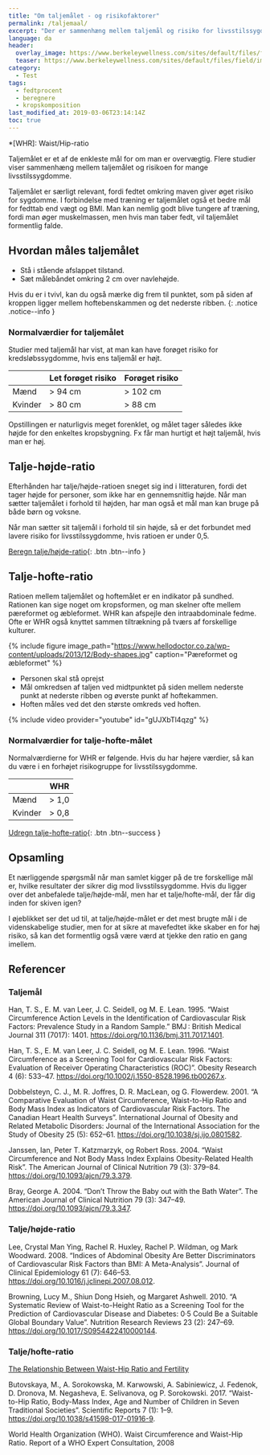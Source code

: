 ```yaml
---
title: "Om taljemålet - og risikofaktorer"
permalink: /taljemaal/
excerpt: "Der er sammenhæng mellem taljemål og risiko for livsstilssygdomme. Taljemålet er også et bedre mål for fedttab end vægttab."
language: da
header:
  overlay_image: https://www.berkeleywellness.com/sites/default/files/field/image/waist-measurement-MF_998_380.webp
  teaser: https://www.berkeleywellness.com/sites/default/files/field/image/waist-measurement-MF_998_380.webp
category:
  - Test
tags:
  - fedtprocent
  - beregnere
  - kropskomposition
last_modified_at: 2019-03-06T23:14:14Z
toc: true
---
```


*[WHR]: Waist/Hip-ratio

Taljemålet er et af de enkleste mål for om man er overvægtig. Flere studier viser sammenhæng mellem taljemålet og risikoen for mange livsstilssygdomme. 

Taljemålet er særligt relevant, fordi fedtet omkring maven giver øget risiko for sygdomme. I forbindelse med træning er taljemålet også et bedre mål for fedttab end vægt og BMI. Man kan nemlig godt blive tungere af træning, fordi man øger muskelmassen, men hvis man taber fedt, vil taljemålet formentlig falde.

## Hvordan måles taljemålet

- Stå i stående afslappet tilstand.
- Sæt målebåndet omkring 2 cm over navlehøjde. 

Hvis du er i tvivl, kan du også mærke dig frem til punktet, som på siden af kroppen ligger mellem hoftebenskammen og det nederste ribben.
{: .notice .notice--info }

### Normalværdier for taljemålet

Studier med taljemål har vist, at man kan have forøget risiko for kredsløbssygdomme, hvis ens taljemål er højt.

|         | Let forøget risiko | Forøget risiko |
|---------|--------------------|----------------|
| Mænd    | > 94 cm            | > 102 cm       |
| Kvinder | > 80 cm            | > 88 cm        |

Opstillingen er naturligvis meget forenklet, og målet tager således ikke højde for den enkeltes kropsbygning. Fx får man hurtigt et højt taljemål, hvis man er høj.

## Talje-højde-ratio

Efterhånden har talje/højde-ratioen sneget sig ind i litteraturen, fordi det tager højde for personer, som ikke har en gennemsnitlig højde. Når man sætter taljemålet i forhold til højden, har man også et mål man kan bruge på både børn og voksne.

Når man sætter sit taljemål i forhold til sin højde, så er det forbundet med lavere risiko for livsstilssygdomme, hvis ratioen er under 0,5.

[Beregn talje/højde-ratio](https://www.health-calc.com/body-composition/waist-to-height-ratio){: .btn .btn--info }

## Talje-hofte-ratio

Ratioen mellem taljemålet og hoftemålet er en indikator på sundhed. Rationen kan sige noget om kropsformen, og man skelner ofte mellem pæreformet og æbleformet. WHR kan afspejle den intraabdominale fedme. Ofte er WHR også knyttet sammen tiltrækning på tværs af forskellige kulturer. 

{% include figure image_path="https://www.hellodoctor.co.za/wp-content/uploads/2013/12/Body-shapes.jpg" caption="Pæreformet og æbleformet" %}

- Personen skal stå oprejst
- Mål omkredsen af taljen ved midtpunktet på siden mellem nederste punkt at nederste ribben og øverste punkt af hoftekammen.
- Hoften måles ved det den største omkreds ved hoften.

{% include video provider="youtube" id="gUJXbTl4qzg" %}

### Normalværdier for talje-hofte-målet

Normalværdierne for WHR er følgende. Hvis du har højere værdier, så kan du være i en forhøjet risikogruppe for livsstilssygdomme.

|         | WHR     |
|---------|---------|
| Mænd    | > 1,0   |
| Kvinder | > 0,8   |

[Udregn talje-hofte-ratio](https://www.sundhed.dk/sundhedsfaglig/laegehaandbogen/undersoegelser-og-proever/kalkulatorer/th-talje-hofte-ratio/){: .btn .btn--success }

## Opsamling

Et nærliggende spørgsmål når man samlet kigger på de tre forskellige mål er, hvilke resultater der sikrer dig mod livsstilssygdomme. Hvis du ligger over det anbefalede talje/højde-mål, men har et talje/hofte-mål, der får dig inden for skiven igen?

I øjeblikket ser det ud til, at talje/højde-målet er det mest brugte mål i de videnskabelige studier, men for at sikre at mavefedtet ikke skaber en for høj risiko, så kan det formentlig også være værd at tjekke den ratio en gang imellem.

## Referencer

### Taljemål

Han, T. S., E. M. van Leer, J. C. Seidell, og M. E. Lean. 1995. “Waist Circumference Action Levels in the Identification of Cardiovascular Risk Factors: Prevalence Study in a Random Sample.” BMJ : British Medical Journal 311 (7017): 1401. https://doi.org/10.1136/bmj.311.7017.1401.

Han, T. S., E. M. van Leer, J. C. Seidell, og M. E. Lean. 1996. “Waist Circumference as a Screening Tool for Cardiovascular Risk Factors: Evaluation of Receiver Operating Characteristics (ROC)”. Obesity Research 4 (6): 533–47. https://doi.org/10.1002/j.1550-8528.1996.tb00267.x.

Dobbelsteyn, C. J., M. R. Joffres, D. R. MacLean, og G. Flowerdew. 2001. “A Comparative Evaluation of Waist Circumference, Waist-to-Hip Ratio and Body Mass Index as Indicators of Cardiovascular Risk Factors. The Canadian Heart Health Surveys”. International Journal of Obesity and Related Metabolic Disorders: Journal of the International Association for the Study of Obesity 25 (5): 652–61. https://doi.org/10.1038/sj.ijo.0801582.

Janssen, Ian, Peter T. Katzmarzyk, og Robert Ross. 2004. “Waist Circumference and Not Body Mass Index Explains Obesity-Related Health Risk”. The American Journal of Clinical Nutrition 79 (3): 379–84. https://doi.org/10.1093/ajcn/79.3.379.

Bray, George A. 2004. “Don’t Throw the Baby out with the Bath Water”. The American Journal of Clinical Nutrition 79 (3): 347–49. https://doi.org/10.1093/ajcn/79.3.347.

### Talje/højde-ratio

Lee, Crystal Man Ying, Rachel R. Huxley, Rachel P. Wildman, og Mark Woodward. 2008. “Indices of Abdominal Obesity Are Better Discriminators of Cardiovascular Risk Factors than BMI: A Meta-Analysis”. Journal of Clinical Epidemiology 61 (7): 646–53. https://doi.org/10.1016/j.jclinepi.2007.08.012.

Browning, Lucy M., Shiun Dong Hsieh, og Margaret Ashwell. 2010. “A Systematic Review of Waist-to-Height Ratio as a Screening Tool for the Prediction of Cardiovascular Disease and Diabetes: 0·5 Could Be a Suitable Global Boundary Value”. Nutrition Research Reviews 23 (2): 247–69. https://doi.org/10.1017/S0954422410000144.

### Talje/hofte-ratio

[The Relationship Between Waist-Hip Ratio and Fertility](https://www.psychologytoday.com/us/blog/beastly-behavior/201706/the-relationship-between-waist-hip-ratio-and-fertility)

Butovskaya, M., A. Sorokowska, M. Karwowski, A. Sabiniewicz, J. Fedenok, D. Dronova, M. Negasheva, E. Selivanova, og P. Sorokowski. 2017. “Waist-to-Hip Ratio, Body-Mass Index, Age and Number of Children in Seven Traditional Societies”. Scientific Reports 7 (1): 1–9. https://doi.org/10.1038/s41598-017-01916-9.

World Health Organization (WHO). Waist Circumference and Waist-Hip Ratio. Report of a WHO Expert Consultation, 2008
